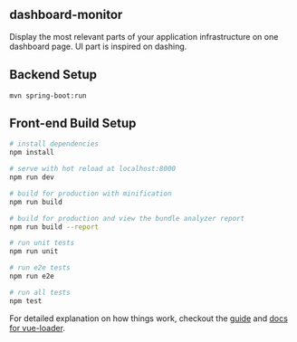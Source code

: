 ## dashboard-monitor

Display the most relevant parts of your application infrastructure on one dashboard page.
UI part is inspired on dashing.
 
## Backend Setup

    mvn spring-boot:run

## Front-end Build Setup

``` bash
# install dependencies
npm install

# serve with hot reload at localhost:8000
npm run dev

# build for production with minification
npm run build

# build for production and view the bundle analyzer report
npm run build --report

# run unit tests
npm run unit

# run e2e tests
npm run e2e

# run all tests
npm test
```

For detailed explanation on how things work, checkout the [guide](http://vuejs-templates.github.io/webpack/) 
and [docs for vue-loader](http://vuejs.github.io/vue-loader).
